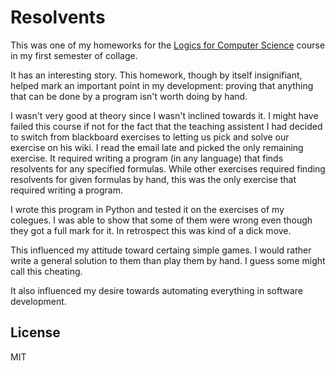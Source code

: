 # Resolvents

This was one of my homeworks for the [Logics for Computer Science][course]
course in my first semester of collage.

It has an interesting story. This homework, though by itself insignifiant,
helped mark an important point in my development: proving that anything that can
be done by a program isn't worth doing by hand.

I wasn't very good at theory since I wasn't inclined towards it. I might have
failed this course if not for the fact that the teaching assistent I had decided
to switch from blackboard exercises to letting us pick and solve our exercise on
his wiki. I read the email late and picked the only remaining exercise. It
required writing a program (in any language) that finds resolvents for any
specified formulas. While other exercises required finding resolvents for given
formulas by hand, this was the only exercise that required writing a program.

I wrote this program in Python and tested it on the exercises of my colegues. I
was able to show that some of them were wrong even though they got a full mark
for it. In retrospect this was kind of a dick move.

This influenced my attitude toward certaing simple games. I would rather write a
general solution to them than play them by hand. I guess some might call this
cheating.

It also influenced my desire towards automating everything in software
development.

## License

MIT

[course]: http://profs.info.uaic.ro/~masalagiu/l.php
